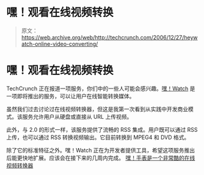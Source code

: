 # 嘿！观看在线视频转换

> 原文：<https://web.archive.org/web/http://techcrunch.com/2006/12/27/heywatch-online-video-converting/>

# 嘿！观看在线视频转换

TechCrunch 正在报道一项服务，你们中的一些人可能会感兴趣。[嘿！Watch](https://web.archive.org/web/20230322190636/http://www.heywatch.com/) 是一项即将推出的服务，可以让用户在线智能转换媒体。

虽然我们过去讨论过在线视频转换器，但这是我第一次看到从实践中开发商业模式。该服务允许用户从硬盘或直接从 URL 上传视频。

此外，与 2.0 的形式一样，该服务提供了流畅的 RSS 集成。用户既可以通过 RSS 上传，也可以通过 RSS 转换视频输出。它目前转换到 MPEG4 和 DVD 格式。

除了它的标准特征之外。嘿！Watch 正在为开发者提供工具，希望这项服务推出后能更快地扩展。应该会在接下来的几周内完成。
 [嘿！手表是一个非常酷的在线视频转换器](https://web.archive.org/web/20230322190636/https://techcrunch.com/2006/12/27/heywatch-is-a-seriously-cool-online-video-converter/)